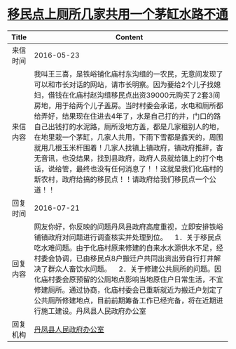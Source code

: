 # <a href="http://www.shangluo.gov.cn/zmhd/ldxxxx.jsp?urltype=leadermail.LeaderMailContentUrl&wbtreeid=1112&leadermailid=3633">移民点上厕所几家共用一个茅缸水路不通</a>
|Title|Content|
|:---:|---|
|来信时间|2016-05-23|
|来信内容|我叫王三喜，是铁峪铺化庙村东沟组的一农民，无意间发现了可以和市长对话的网站，请市长明察。因为要给2个儿子找媳妇，借钱在化庙村赵沟组移民点出资39000元购买了2套3间房地，用于给两个儿子盖房。当时村委会承诺，水电和厕所都给弄好，结果现在住进去4年了，水是自己打的井，门口的路自己出钱打的水泥路，厕所没地方盖，都是几家租别人的地，在地里栽一个茅缸，几家人共用，下雨下雪都是露天的，周围就用几根玉米杆围着！几家人找镇上镇政府，镇政府推辞，杳无音讯，也没结果，找到县政府，政府人员就给镇上的打个电话，说给管，最终也没有任何消息了！！这就是我们化庙村的新农村，政府给搞的移民点！！请政府给我们移民点一个公道！！|
|回复时间|2016-07-21|
|回复内容|网友你好，你反映的问题丹凤县政府高度重视，立即安排铁峪铺镇政府对问题进行调查核实并处理到位。    1．关于移民点吃水难问题。由于化庙村原来修建的自来水水源供水不足，经村委会协调，已由移民点8户搬迁户共同出资出劳自行打井解决了群众人畜饮水问题。    2．关于修建公共厕所的问题。因化庙村委会原预留的公厕地点影响当地原住户日常生活，不宜修建厕所。通过协商，化庙村委会已重新就近为搬迁户划定了公共厕所修建地点，目前前期筹备工作已经完备，将在近期进行施工建设。丹凤县人民政府办公室|
|回复机构|<a href="../../categories/agencies/丹凤县人民政府办公室.md">丹凤县人民政府办公室</a>|